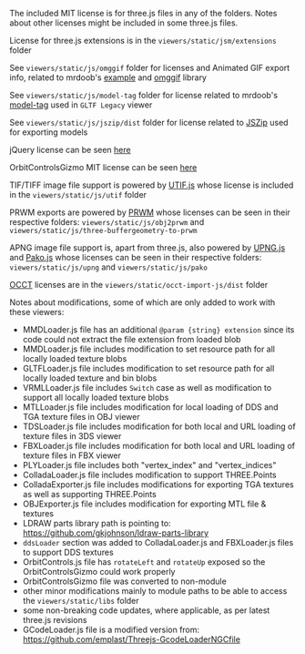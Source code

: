

The included MIT license is for three.js files in any of the folders. Notes about other licenses might be included in some three.js files.

License for three.js extensions is in the `viewers/static/jsm/extensions` folder

See `viewers/static/js/omggif` folder for licenses and Animated GIF export info, related to mrdoob's [example](https://github.com/mrdoob/omggif-example) and [omggif](https://github.com/deanm/omggif) library

See `viewers/static/js/model-tag` folder for license related to mrdoob's [model-tag](https://github.com/mrdoob/model-tag) used in `GLTF Legacy` viewer

See `viewers/static/js/jszip/dist` folder for license related to [JSZip](https://stuk.github.io/jszip/) used for exporting models

jQuery license can be seen [here](https://jquery.org/license/)

OrbitControlsGizmo MIT license can be seen [here](https://github.com/Fennec-hub/ThreeOrbitControlsGizmo/blob/master/LICENSE)

TIF/TIFF image file support is powered by [UTIF.js](https://github.com/photopea/UTIF.js) whose license is included in the `viewers/static/js/utif` folder

PRWM exports are powered by [PRWM](https://github.com/kchapelier/PRWM) whose licenses can be seen in their respective folders: `viewers/static/js/obj2prwm` and `viewers/static/js/three-buffergeometry-to-prwm`

APNG image file support is, apart from three.js, also powered by [UPNG.js](https://github.com/photopea/UPNG.js) and [Pako.js](https://github.com/nodeca/pako) whose licenses can be seen in their respective folders: `viewers/static/js/upng` and `viewers/static/js/pako`

[OCCT](https://github.com/kovacsv/occt-import-js) licenses are in the `viewers/static/occt-import-js/dist` folder

Notes about modifications, some of which are only added to work with these viewers:

 - MMDLoader.js file has an additional `@param {string} extension` since its code could not extract the file extension from loaded blob
 - MMDLoader.js file includes modification to set resource path for all locally loaded texture blobs
 - GLTFLoader.js file includes modification to set resource path for all locally loaded texture and bin blobs
 - VRMLLoader.js file includes `Switch` case as well as modification to support all locally loaded texture blobs
 - MTLLoader.js file includes modification for local loading of DDS and TGA texture files in OBJ viewer
 - TDSLoader.js file includes modification for both local and URL loading of texture files in 3DS viewer
 - FBXLoader.js file includes modification for both local and URL loading of texture files in FBX viewer
 - PLYLoader.js file includes both "vertex_index" and "vertex_indices"
 - ColladaLoader.js file includes modification to support THREE.Points
 - ColladaExporter.js file includes modifications for exporting TGA textures as well as supporting THREE.Points
 - OBJExporter.js file includes modification for exporting MTL file & textures
 - LDRAW parts library path is pointing to: https://github.com/gkjohnson/ldraw-parts-library
 - `ddsLoader` section was added to ColladaLoader.js and FBXLoader.js files to support DDS textures
 - OrbitControls.js file has `rotateLeft` and `rotateUp` exposed so the OrbitControlsGizmo could work properly
 - OrbitControlsGizmo file was converted to non-module
 - other minor modifications mainly to module paths to be able to access the `viewers/static/libs` folder
 - some non-breaking code updates, where applicable, as per latest three.js revisions
 - GCodeLoader.js file is a modified version from: https://github.com/emplast/Threejs-GcodeLoaderNGCfile

